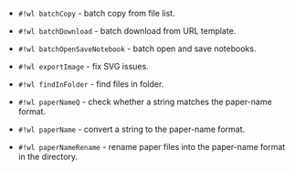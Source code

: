 <!-- batchCopy.wl -->

* `#!wl batchCopy` - batch copy from file list.


<!-- batchDownload.wl -->

* `#!wl batchDownload` - batch download from URL template.


<!-- batchOpenSaveNotebook.wl -->

* `#!wl batchOpenSaveNotebook` - batch open and save notebooks.


<!-- exportImage.wl -->

* `#!wl exportImage` - fix SVG issues.


<!-- findInFolder.wl -->

* `#!wl findInFolder` - find files in folder.


<!-- paperName.wl -->

* `#!wl paperNameQ` - check whether a string matches the paper-name format.

* `#!wl paperName` - convert a string to the paper-name format.

* `#!wl paperNameRename` - rename paper files into the paper-name format in the directory.